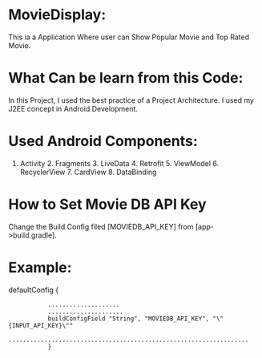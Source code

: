 # MovieDisplay:
This ia a Application Where user can Show Popular Movie and Top Rated Movie.

# What Can be learn from this Code:
In this Project, I used the best practice of a Project Architecture. I used my J2EE concept in Android Development. 

# Used Android Components:
1. Activity 2. Fragments 3. LiveData 4. Retrofit 5. ViewModel 6. RecyclerView 7. CardView 8. DataBinding

# How to Set Movie DB API Key
 
 Change the Build Config filed [MOVIEDB_API_KEY] from [app->build.gradle]. 
 # Example:
 defaultConfig {
 
               ....................
               .....................
               buildConfigField "String", "MOVIEDB_API_KEY", "\"{INPUT_API_KEY}\""
               ...................................................................
               }
